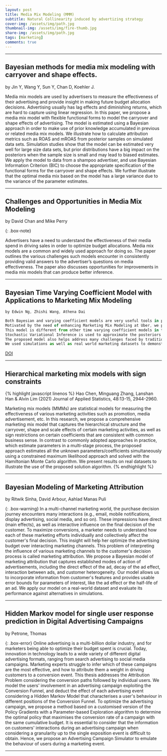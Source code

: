 ```yaml
---
layout: post
title: Media Mix Modeling (MMM)
subtitle: Natural Collinearity induced by advertizing strategy
cover-img: /assets/img/path.jpg
thumbnail-img: /assets/img/fire-thumb.jpg
share-img: /assets/img/path.jpg
tags: [marketing]
comments: true
---
```

___
## Bayesian methods for media mix modeling with carryover and shape effects.
by Jin Y, Wang Y, Sun Y, Chan D, Koehler J. 

Media mix models are used by advertisers to measure the effectiveness of their advertising and provide insight in making future budget allocation decisions. 
Advertising usually has lag effects and diminishing returns, which are hard to capture using linear regression. 
In this paper, we propose a media mix model with flexible functional forms to model the carryover and shape effects of advertising. 
The model is estimated using a Bayesian approach in order to make use of prior knowledge accumulated in previous or related media mix models. We illustrate how to calculate attribution metrics such as ROAS and mROAS from posterior samples on simulated data sets. 
Simulation studies show that the model can be estimated very well for large size data sets, but prior distributions have a big impact on the posteriors when the sample size is small and may lead to biased estimates. 
We apply the model to data from a shampoo advertiser, and use Bayesian Information Criterion (BIC) to choose the appropriate specification of the functional forms for the carryover and shape effects. 
We further illustrate that the optimal media mix based on the model has a large variance due to the variance of the parameter estimates.

___ 

## Challenges and Opportunities in Media Mix Modeling
by David Chan and Mike Perry

{: .box-note}

Advertisers have a need to understand the effectiveness of their media spend in driving sales in order to optimize budget allocations. Media mix models are a common and widely used approach for doing so. 
The paper outlines the various challenges such models encounter in consistently providing valid answers to the advertiser’s questions on media effectiveness. The paper also discusses opportunities for improvements in media mix models that can produce better inference.

___ 
 
## Bayesian Time Varying Coefficient Model with Applications to Marketing Mix Modeling
```javascript
by Edwin Ng, Zhishi Wang, Athena Dai

Both Bayesian and varying coefficient models are very useful tools in practice as they can be used to model parameter heterogeneity in a generalizable way. 
Motivated by the need of enhancing Marketing Mix Modeling at Uber, we propose a Bayesian Time Varying Coefficient model, equipped with a hierarchical Bayesian structure.
This model is different from other time varying coefficient models in the sense that the coefficients are weighted over a set of local latent variables following certain probabilistic distributions. 
Stochastic Variational Inference is used to approximate the posteriors of latent variables and dynamic coefficients. 
The proposed model also helps address many challenges faced by traditional MMM approaches. 
We used simulations as well as real world marketing datasets to demonstrate our model superior performance in terms of both accuracy and interpretability.

```
[DOI](https://doi.org/10.48550/arXiv.2106.03322)

___ 
## Hierarchical marketing mix models with sign constraints
{% highlight javascript linenos %}
Hao Chen, Minguang Zhang, Lanshan Han & Alvin Lim (2021)
Journal of Applied Statistics, 48:13-15, 2944-2960.



Marketing mix models (MMMs) are statistical models for measuring the effectiveness of various marketing activities such as promotion, media advertisement, etc. 
In this research, we propose a comprehensive marketing mix model that captures the hierarchical structure and the carryover, shape and scale effects of certain marketing activities, as well as sign restrictions on certain coefficients that are consistent with common business sense. 
In contrast to commonly adopted approaches in practice, which estimate parameters in a multi-stage process, the proposed approach estimates all the unknown parameters/coefficients simultaneously using a constrained maximum likelihood approach and solved with the Hamiltonian Monte Carlo algorithm. 
We present results on real datasets to illustrate the use of the proposed solution algorithm.
{% endhighlight %}

___  
## Bayesian Modeling of Marketing Attribution
by Ritwik Sinha, David Arbour, Aahlad Manas Puli 

{: .box-warning}
In a multi-channel marketing world, the purchase decision journey encounters many interactions (e.g., email, mobile notifications, display advertising, social media, and so on). These impressions have direct (main effects), as well as interactive influence on the final decision of the customer. To maximize conversions, a marketer needs to understand how each of these marketing efforts individually and collectively affect the customer's final decision. This insight will help her optimize the advertising budget over interacting marketing channels. This problem of interpreting the influence of various marketing channels to the customer's decision process is called marketing attribution. We propose a Bayesian model of marketing attribution that captures established modes of action of advertisements, including the direct effect of the ad, decay of the ad effect, interaction between ads, and customer heterogeneity. Our model allows us to incorporate information from customer's features and provides usable error bounds for parameters of interest, like the ad effect or the half-life of an ad. We apply our model on a real-world dataset and evaluate its performance against alternatives in simulations.

___ 

## Hidden Markov model for single user response prediction in Digital Advertising Campaigns

by Petrone, Thomas

{: .box-error}
Online advertising is a multi-billion dollar industry, and for marketers being able to optimize their budget spent is crucial. Today, innovation in technology leads to a wide variety of different digital advertising formats, ranging from search advertising to social media campaigns. Marketing experts struggle to infer which of these campaigns are the most effective, and how to attribute them a weight in driving customers to a conversion event. This thesis addresses the Attribution Problem considering the conversion paths followed by individual users. We model the users' involvement in an advertising campaign exploiting the Conversion Funnel, and deduct the effect of each advertising event considering a Hidden Markov Model that characterises a user's behaviour in different positions of the Conversion Funnel. To optimize the advertising campaign, we propose a method based on a customised version of the Policy Gradients with a Parameter-based Exploration algorithm to determine the optimal policy that maximises the conversion rate of a campaign with the same cumulative budget. It is essential to consider that the information on customers' interactions during an advertising campaign when considering a granularity up to the single exposition event is difficult to obtain. Hence, we propose an Advertising Campaign Simulator to emulate the behaviour of users during a marketing event.

___  